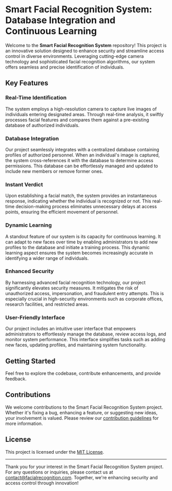 # Smart Facial Recognition System: Database Integration and Continuous Learning

Welcome to the **Smart Facial Recognition System** repository! This project is an innovative solution designed to enhance security and streamline access control in diverse environments. Leveraging cutting-edge camera technology and sophisticated facial recognition algorithms, our system offers seamless and precise identification of individuals.

## Key Features

### Real-Time Identification

The system employs a high-resolution camera to capture live images of individuals entering designated areas. Through real-time analysis, it swiftly processes facial features and compares them against a pre-existing database of authorized individuals.

### Database Integration

Our project seamlessly integrates with a centralized database containing profiles of authorized personnel. When an individual's image is captured, the system cross-references it with the database to determine access permissions. This database can be effortlessly managed and updated to include new members or remove former ones.

### Instant Verdict

Upon establishing a facial match, the system provides an instantaneous response, indicating whether the individual is recognized or not. This real-time decision-making process eliminates unnecessary delays at access points, ensuring the efficient movement of personnel.

### Dynamic Learning

A standout feature of our system is its capacity for continuous learning. It can adapt to new faces over time by enabling administrators to add new profiles to the database and initiate a training process. This dynamic learning aspect ensures the system becomes increasingly accurate in identifying a wider range of individuals.

### Enhanced Security

By harnessing advanced facial recognition technology, our project significantly elevates security measures. It mitigates the risk of unauthorized access, impersonation, and fraudulent entry attempts. This is especially crucial in high-security environments such as corporate offices, research facilities, and restricted areas.

### User-Friendly Interface

Our project includes an intuitive user interface that empowers administrators to effortlessly manage the database, review access logs, and monitor system performance. This interface simplifies tasks such as adding new faces, updating profiles, and maintaining system functionality.

## Getting Started

Feel free to explore the codebase, contribute enhancements, and provide feedback.

## Contributions

We welcome contributions to the Smart Facial Recognition System project. Whether it's fixing a bug, enhancing a feature, or suggesting new ideas, your involvement is valued. Please review our [contribution guidelines](CONTRIBUTING.md) for more information.

## License

This project is licensed under the [MIT License](LICENSE.md).

---

Thank you for your interest in the Smart Facial Recognition System project. For any questions or inquiries, please contact us at contact@facialrecognition.com. Together, we're enhancing security and access control through innovation!
